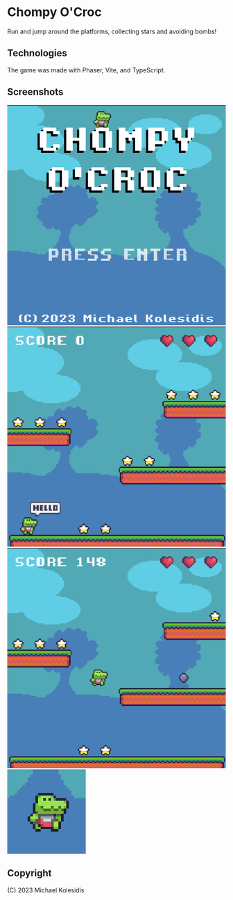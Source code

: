 # Chompy O'Croc

Run and jump around the platforms, collecting stars and avoiding bombs!

## Technologies

The game was made with Phaser, Vite, and TypeScript.

## Screenshots

![1](./screenshots/screenshot_1.png)
![2](./screenshots/screenshot_2.png)
![3](./screenshots/screenshot_3.png)
![4](./screenshots/screenshot_4.png)

## Copyright

(C) 2023 Michael Kolesidis
